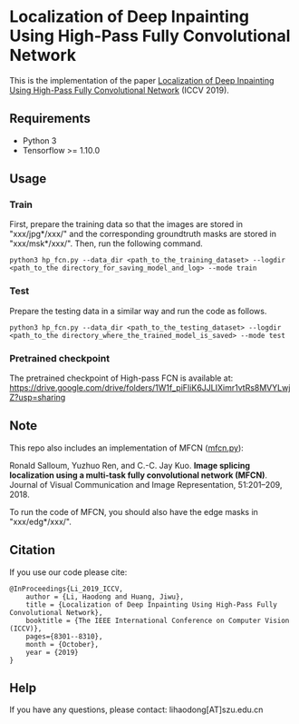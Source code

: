 # Localization of Deep Inpainting Using High-Pass Fully Convolutional Network

This is the implementation of the paper [Localization of Deep Inpainting Using High-Pass Fully Convolutional Network](http://openaccess.thecvf.com/content_ICCV_2019/html/Li_Localization_of_Deep_Inpainting_Using_High-Pass_Fully_Convolutional_Network_ICCV_2019_paper.html) (ICCV 2019).


## Requirements
- Python 3
- Tensorflow >= 1.10.0


## Usage
### Train
First, prepare the training data so that the images are stored in "xxx/jpg*/xxx/" and the corresponding groundtruth masks are stored in "xxx/msk*/xxx/". Then, run the following command.
```
python3 hp_fcn.py --data_dir <path_to_the_training_dataset> --logdir <path_to_the directory_for_saving_model_and_log> --mode train
```

### Test
Prepare the testing data in a similar way and run the code as follows.
```
python3 hp_fcn.py --data_dir <path_to_the_testing_dataset> --logdir <path_to_the directory_where_the_trained_model_is_saved> --mode test
```

### Pretrained checkpoint 
The pretrained checkpoint of High-pass FCN is available at:
https://drive.google.com/drive/folders/1W1f_piFIiK6JJLIXimr1vtRs8MVYLwjZ?usp=sharing

## Note
This repo also includes an implementation of MFCN ([mfcn.py](mfcn.py)):

Ronald Salloum, Yuzhuo Ren, and C.-C. Jay Kuo. **Image splicing localization using a multi-task fully convolutional network (MFCN)**. Journal of Visual Communication and Image Representation, 51:201–209, 2018.

To run the code of MFCN, you should also have the edge masks in "xxx/edg*/xxx/".

## Citation
If you use our code please cite:
```
@InProceedings{Li_2019_ICCV,
    author = {Li, Haodong and Huang, Jiwu},
    title = {Localization of Deep Inpainting Using High-Pass Fully Convolutional Network},
    booktitle = {The IEEE International Conference on Computer Vision (ICCV)},
    pages={8301--8310},
    month = {October},
    year = {2019}
}
```

## Help
If you have any questions, please contact: lihaodong[AT]szu.edu.cn

 
